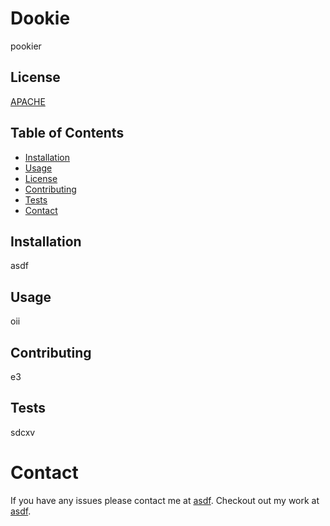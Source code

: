 
# Dookie

pookier

## License
[APACHE](APACHE)

## Table of Contents

* [Installation](#installation)
* [Usage](#usage)
* [License](#license)
* [Contributing](#contributing)
* [Tests](#tests)
* [Contact](#contact)

## Installation

asdf

## Usage

oii

## Contributing
e3

## Tests
sdcxv

# Contact
If you have any issues please contact me at [asdf](asdf). Checkout out my work at [asdf](https://github.com/asdf).

